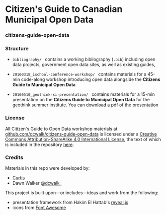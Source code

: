 # Citizen's Guide to Canadian Municipal Open Data
### citizens-guide-open-data

### Structure

* `bibliography/ ` contains a working bibliography (`.bib`) including open data projects, government open data sites, as well as existing guides,

* `20160318_ischool-conference-workshop/ ` contains materials for a 45-min code-along workshop introducing open data alongside the __Citizens Guide to Municipal Open Data__

* `20160510_geothink-si-presentation/ ` contains materials for a 15-min presentation on the __Citizens Guide to Municipal Open Data__ for the geothink summer institute. You can [download a pdf ](https://github.com/dcwalk/citizens-guide-open-data/blob/master/20160510_geothink-si-presentation/si-presentation-cgod.pdf) of the presentation

### License

All <span xmlns:dct="http://purl.org/dc/terms/" property="dct:title">Citizen's Guide to Open Data</span> workshop materials at <a xmlns:cc="http://creativecommons.org/ns#" href="https://github.com/dcwalk/citizens-guide-open-data/tree/master/20160318_ischool-conference-workshop" property="cc:attributionName" rel="cc:attributionURL">github.com/dcwalk/citizens-guide-open-data</a> is licensed under a <a rel="license" href="http://creativecommons.org/licenses/by-sa/4.0/">Creative Commons Attribution-ShareAlike 4.0 International License</a>, the text of which is included in the repository [here](https://github.com/dcwalk/citizens-guide-open-data/blob/master/LICENSE.md).

### Credits

Materials in this repo were developed by:

* [Curtis](http://semaphore.utoronto.ca/people.php?p=248)
* Dawn Walker [@dcwalk_](https://twitter.com/dcwalk_)

This project is built upon—or includes—ideas and work from the following:

* presentation framework from Hakim El Hattab's [reveal.js](http://lab.hakim.se/reveal-js/#/)
* icons from [Font Awesome](http://fortawesome.github.io/)
